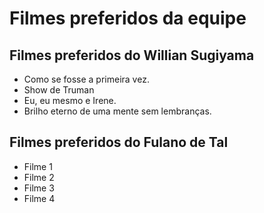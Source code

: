 # Filmes preferidos da equipe

## Filmes preferidos do Willian Sugiyama

* Como se fosse a primeira vez.
* Show de Truman
* Eu, eu mesmo e Irene.
* Brilho eterno de uma mente sem lembranças.

## Filmes preferidos do Fulano de Tal

* Filme 1
* Filme 2
* Filme 3 
* Filme 4
